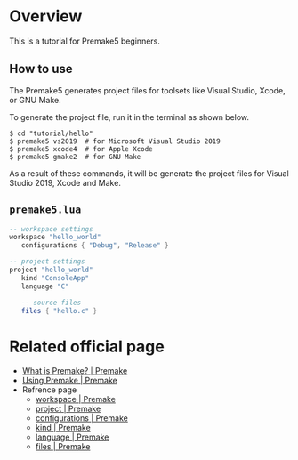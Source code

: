 # Overview

This is a tutorial for Premake5 beginners.

## How to use

The Premake5 generates project files for toolsets like Visual Studio, Xcode, or GNU Make.

To generate the project file, run it in the terminal as shown below.

```shell
$ cd "tutorial/hello"
$ premake5 vs2019  # for Microsoft Visual Studio 2019
$ premake5 xcode4  # for Apple Xcode
$ premake5 gmake2  # for GNU Make
```

As a result of these commands, it will be generate the project files for Visual Studio 2019, Xcode and Make.

## `premake5.lua`


```lua:premake5.lua
-- workspace settings
workspace "hello_world"
   configurations { "Debug", "Release" }

-- project settings
project "hello_world"
   kind "ConsoleApp"
   language "C"

   -- source files
   files { "hello.c" }
```



# Related official page
- [What is Premake? | Premake](https://premake.github.io/docs/What-Is-Premake)
- [Using Premake | Premake](https://premake.github.io/docs/Using-Premake/)
- Refrence page
    - [workspace | Premake](https://premake.github.io/docs/workspace)
    - [project | Premake](https://premake.github.io/docs/project)
    - [configurations | Premake](https://premake.github.io/docs/configurations)
    - [kind | Premake](https://premake.github.io/docs/kind)
    - [language | Premake](https://premake.github.io/docs/language)
    - [files | Premake](https://premake.github.io/docs/files)
